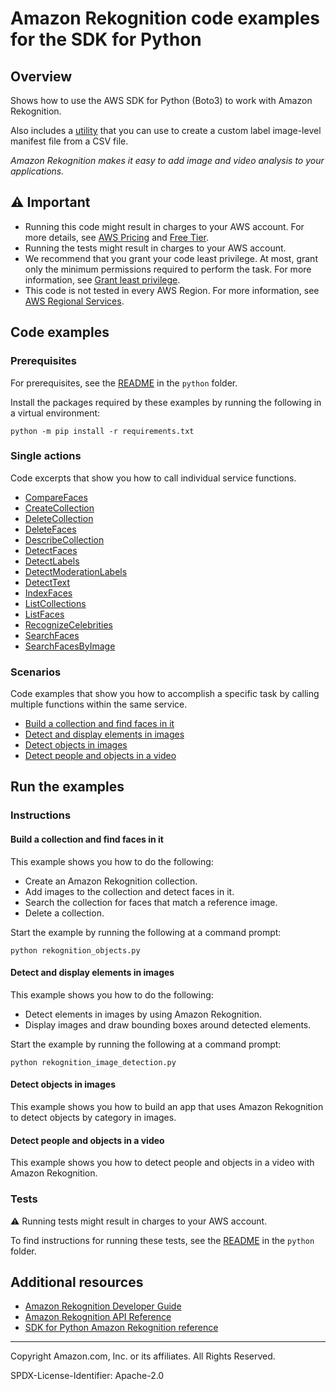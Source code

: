 # Amazon Rekognition code examples for the SDK for Python

## Overview

Shows how to use the AWS SDK for Python (Boto3) to work with Amazon Rekognition.

<!--custom.overview.start-->
Also includes a [utility](custom_labels_csv_to_manifest.py) that you can use to create a custom label image-level manifest 
file from a CSV file.
<!--custom.overview.end-->

_Amazon Rekognition makes it easy to add image and video analysis to your applications._

## ⚠ Important

* Running this code might result in charges to your AWS account. For more details, see [AWS Pricing](https://aws.amazon.com/pricing/) and [Free Tier](https://aws.amazon.com/free/).
* Running the tests might result in charges to your AWS account.
* We recommend that you grant your code least privilege. At most, grant only the minimum permissions required to perform the task. For more information, see [Grant least privilege](https://docs.aws.amazon.com/IAM/latest/UserGuide/best-practices.html#grant-least-privilege).
* This code is not tested in every AWS Region. For more information, see [AWS Regional Services](https://aws.amazon.com/about-aws/global-infrastructure/regional-product-services).

<!--custom.important.start-->
<!--custom.important.end-->

## Code examples

### Prerequisites

For prerequisites, see the [README](../../README.md#Prerequisites) in the `python` folder.

Install the packages required by these examples by running the following in a virtual environment:

```
python -m pip install -r requirements.txt
```

<!--custom.prerequisites.start-->
<!--custom.prerequisites.end-->

### Single actions

Code excerpts that show you how to call individual service functions.

- [CompareFaces](rekognition_image_detection.py#L117)
- [CreateCollection](rekognition_collections.py#L323)
- [DeleteCollection](rekognition_collections.py#L111)
- [DeleteFaces](rekognition_collections.py#L280)
- [DescribeCollection](rekognition_collections.py#L84)
- [DetectFaces](rekognition_image_detection.py#L96)
- [DetectLabels](rekognition_image_detection.py#L156)
- [DetectModerationLabels](rekognition_image_detection.py#L178)
- [DetectText](rekognition_image_detection.py#L207)
- [IndexFaces](rekognition_collections.py#L126)
- [ListCollections](rekognition_collections.py#L346)
- [ListFaces](rekognition_collections.py#L167)
- [RecognizeCelebrities](rekognition_image_detection.py#L226)
- [SearchFaces](rekognition_collections.py#L241)
- [SearchFacesByImage](rekognition_collections.py#L193)

### Scenarios

Code examples that show you how to accomplish a specific task by calling multiple
functions within the same service.

- [Build a collection and find faces in it](rekognition_objects.py)
- [Detect and display elements in images](rekognition_image_detection.py)
- [Detect objects in images](../../cross_service/photo_analyzer)
- [Detect people and objects in a video](../../example_code/rekognition)


<!--custom.examples.start-->
<!--custom.examples.end-->

## Run the examples

### Instructions


<!--custom.instructions.start-->
<!--custom.instructions.end-->



#### Build a collection and find faces in it

This example shows you how to do the following:

- Create an Amazon Rekognition collection.
- Add images to the collection and detect faces in it.
- Search the collection for faces that match a reference image.
- Delete a collection.

<!--custom.scenario_prereqs.rekognition_Usage_FindFacesInCollection.start-->
<!--custom.scenario_prereqs.rekognition_Usage_FindFacesInCollection.end-->

Start the example by running the following at a command prompt:

```
python rekognition_objects.py
```


<!--custom.scenarios.rekognition_Usage_FindFacesInCollection.start-->
<!--custom.scenarios.rekognition_Usage_FindFacesInCollection.end-->

#### Detect and display elements in images

This example shows you how to do the following:

- Detect elements in images by using Amazon Rekognition.
- Display images and draw bounding boxes around detected elements.

<!--custom.scenario_prereqs.rekognition_Usage_DetectAndDisplayImage.start-->
<!--custom.scenario_prereqs.rekognition_Usage_DetectAndDisplayImage.end-->

Start the example by running the following at a command prompt:

```
python rekognition_image_detection.py
```


<!--custom.scenarios.rekognition_Usage_DetectAndDisplayImage.start-->
<!--custom.scenarios.rekognition_Usage_DetectAndDisplayImage.end-->

#### Detect objects in images

This example shows you how to build an app that uses Amazon Rekognition to detect objects by category in images.


<!--custom.scenario_prereqs.cross_RekognitionPhotoAnalyzer.start-->
<!--custom.scenario_prereqs.cross_RekognitionPhotoAnalyzer.end-->


<!--custom.scenarios.cross_RekognitionPhotoAnalyzer.start-->
<!--custom.scenarios.cross_RekognitionPhotoAnalyzer.end-->

#### Detect people and objects in a video

This example shows you how to detect people and objects in a video with Amazon Rekognition.


<!--custom.scenario_prereqs.cross_RekognitionVideoDetection.start-->
<!--custom.scenario_prereqs.cross_RekognitionVideoDetection.end-->


<!--custom.scenarios.cross_RekognitionVideoDetection.start-->
<!--custom.scenarios.cross_RekognitionVideoDetection.end-->

### Tests

⚠ Running tests might result in charges to your AWS account.


To find instructions for running these tests, see the [README](../../README.md#Tests)
in the `python` folder.



<!--custom.tests.start-->
<!--custom.tests.end-->

## Additional resources

- [Amazon Rekognition Developer Guide](https://docs.aws.amazon.com/rekognition/latest/dg/what-is.html)
- [Amazon Rekognition API Reference](https://docs.aws.amazon.com/rekognition/latest/APIReference/Welcome.html)
- [SDK for Python Amazon Rekognition reference](https://boto3.amazonaws.com/v1/documentation/api/latest/reference/services/rekognition.html)

<!--custom.resources.start-->
<!--custom.resources.end-->

---

Copyright Amazon.com, Inc. or its affiliates. All Rights Reserved.

SPDX-License-Identifier: Apache-2.0